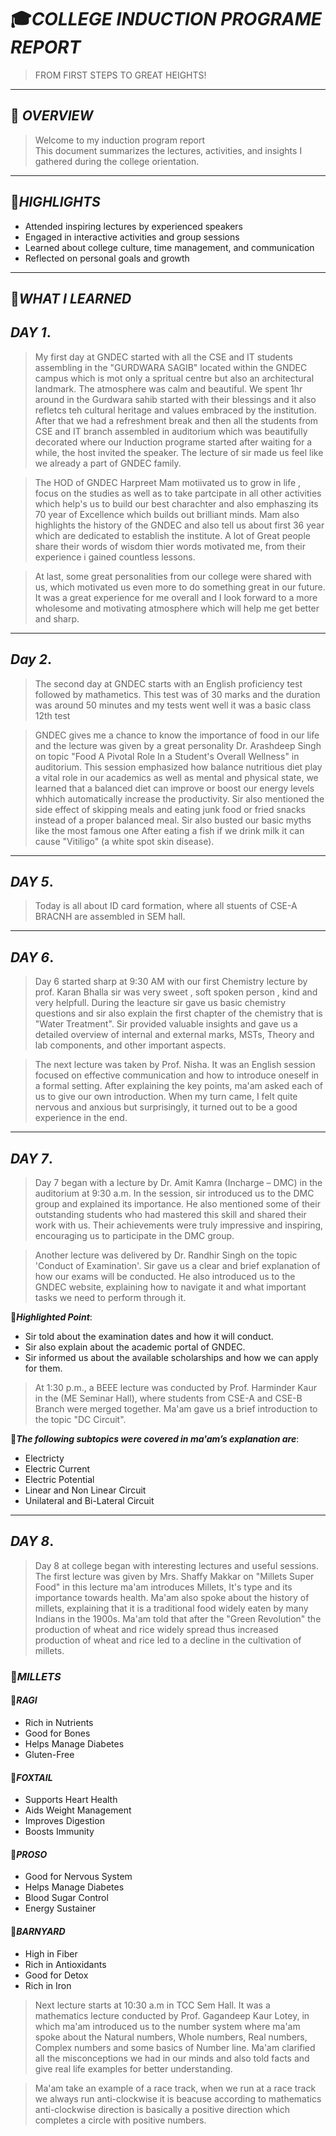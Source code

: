 # 🎓*COLLEGE INDUCTION PROGRAME REPORT*
> FROM FIRST STEPS TO GREAT HEIGHTS!

---

## 📖 *OVERVIEW*

>Welcome to my induction program report  
>This document summarizes the lectures, activities, and insights I gathered during the college orientation.

---

## 🌟*HIGHLIGHTS*

- Attended inspiring lectures by experienced speakers  
- Engaged in interactive activities and group sessions  
- Learned about college culture, time management, and communication  
- Reflected on personal goals and growth

---

## 🧠*WHAT I LEARNED* 

## *DAY 1*.

>My first day at GNDEC started with all the CSE and IT students assembling in the "GURDWARA SAGIB" located within the GNDEC campus which is mot only a spritual centre but also an architectural landmark. The atmosphere was calm and beautiful. We spent 1hr around in the Gurdwara sahib started with their blessings and it also  refletcs teh cultural heritage and values embraced by the institution. After that we had a refreshment break and then all the students from CSE and IT branch assembled in auditorium which was beautifully decorated where our Induction programe started after waiting for a while, the host invited the speaker. The lecture of sir made us feel like we already a part of GNDEC family.

>The HOD of GNDEC Harpreet Mam motiivated us to grow in life , focus on the studies as well as to take partcipate in all other activities which help's us to build our best charachter and also emphaszing its 70 year of Excellence which builds out brilliant minds. Mam also highlights the history of the GNDEC and also tell us about first 36 year which are dedicated to establish the institute. A lot of Great people share their words of wisdom thier words motivated me, from their experience i gained countless lessons.  

>At last, some great personalities from our college were shared with us, which motivated us even more to do something great in our future. 
It was a great experience for me overall and I look forward to a more wholesome and motivating atmosphere which will help me get better and sharp.

---

## *Day 2*.
>The second day at GNDEC starts with an English proficiency test followed by mathametics. This test was of 30 marks and the duration was around 50 minutes and my tests went well it was a basic class 12th test

>GNDEC gives me a chance to know the importance of food in our life and the lecture was given by a great personality Dr. Arashdeep Singh on topic "Food A Pivotal Role In a Student's Overall Wellness" in auditorium. This session emphasized how balance nutritious diet play a vital role in our academics as well as mental and physical state, we learned that a balanced diet can improve or boost our energy levels whhich automatically increase the productivity. Sir also mentioned the side effect of skipping meals and eating junk food or fried snacks instead of a proper balanced meal. Sir also busted our basic myths like the most famous one After eating a fish if we drink milk it can cause "Vitiligo" (a white spot skin disease).

---

## *DAY 5*.
> Today is all about ID card formation, where all stuents of CSE-A BRACNH are assembled in SEM hall. 

---

## *DAY 6*.
>Day 6 started sharp at 9:30 AM with our first Chemistry lecture by prof. Karan Bhalla sir was very sweet , soft spoken person , kind and very helpfull. During the leacture sir gave us basic chemistry questions and sir also explain the first chapter of the chemistry that is "Water Treatment". Sir provided valuable insights and gave us a detailed overview of internal and external marks, MSTs, Theory and lab components, and other important aspects.

>The next lecture was taken by Prof. Nisha. It was an English session focused on effective communication and how to introduce oneself in a formal setting. After explaining the key points, ma'am asked each of us to give our own introduction. When my turn came, I felt quite nervous and anxious but surprisingly, it turned out to be a good experience in the end.

---

## *DAY 7*.
> Day 7 began with a lecture by Dr. Amit Kamra (Incharge – DMC) in the auditorium at 9:30 a.m. In the session, sir introduced us to the DMC group and explained its importance. He also mentioned some of their outstanding students who had mastered this skill and shared their work with us. Their achievements were truly impressive and inspiring, encouraging us to participate in the DMC group.

> Another lecture was delivered by Dr. Randhir Singh on the topic 'Conduct of Examination'. Sir gave us a clear and brief explanation of how our exams will be conducted. He also introduced us to the GNDEC website, explaining how to navigate it and what important tasks we need to perform through it.

💠***Highlighted Point***:

-  Sir told about the examination dates and how it will conduct.
-  Sir also explain about the academic portal of GNDEC.
-  Sir informed us about the available scholarships and how we can apply for them.
  
 
> At 1:30 p.m., a BEEE lecture was conducted by Prof. Harminder Kaur in the (ME Seminar Hall), where students from CSE-A and CSE-B Branch were merged together. Ma'am gave us a brief introduction to the topic "DC Circuit".

📕***The following subtopics were covered in ma'am’s explanation are***:
- Electricty
- Electric Current
- Electric Potential
- Linear and Non Linear Circuit
- Unilateral and Bi-Lateral Circuit

---

## *DAY 8*.
> Day 8 at college began with interesting lectures and useful sessions. The first lecture was given by Mrs. Shaffy Makkar on "Millets Super Food" in this lecture ma'am introduces Millets, It's type and its importance towards health. Ma'am also spoke about the history of millets, explaining that it is a traditional food widely eaten by many Indians in the 1900s. Ma'am told that after the "Green Revolution" the production of wheat and rice widely spread thus increased production of wheat and rice led to a decline in the cultivation of millets.

### 🌿***MILLETS***
#### 🔹***RAGI***

- Rich in Nutrients
- Good for Bones
- Helps Manage Diabetes
- Gluten-Free 

#### 🔹***FOXTAIL***

- Supports Heart Health 
- Aids Weight Management 
- Improves Digestion 
- Boosts Immunity

#### 🔹***PROSO***

- Good for Nervous System
- Helps Manage Diabetes
- Blood Sugar Control
- Energy Sustainer

#### 🔹***BARNYARD***
- High in Fiber
- Rich in Antioxidants
- Good for Detox
- Rich in Iron

>Next lecture starts at 10:30 a.m in TCC Sem Hall. It was a mathematics lecture conducted by Prof. Gagandeep Kaur Lotey, in which ma'am introduced us to the number system where ma'am spoke about the Natural numbers, Whole numbers, Real numbers, Complex numbers and some basics of Number line. Ma'am clarified all the misconceptions we had in our minds and also told facts and give real life examples for better understanding.

> Ma'am take an example of a race track, when we run at a race track we always run anti-clockwise it is beacuse according to mathematics anti-clockwise direction is basically a positive direction which completes a circle with positive numbers.  


